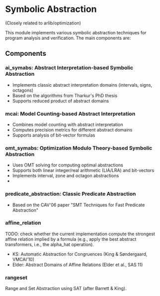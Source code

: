 # Symbolic Abstraction

(Closely related to arlib/optimization)

This module implements various symbolic abstraction techniques for program analysis and verification. The main
components are:

## Components

### ai_symabs: Abstract Interpretation-based Symbolic Abstraction

- Implements classic abstract interpretation domains (intervals, signs, octagons)
- Based on the algorithms from Tharkur's PhD thesis
- Supports reduced product of abstract domains

### mcai: Model Counting-based Abstract Interpretation

- Combines model counting with abstract interpretation
- Computes precision metrics for different abstract domains
- Supports analysis of bit-vector formulas

### omt_symabs: Optimization Modulo Theory-based Symbolic Abstraction

- Uses OMT solving for computing optimal abstractions
- Supports both linear integer/real arithmetic (LIA/LRA) and bit-vectors
- Implements interval, zone and octagon abstractions
-

### predicate_abstraction: Classic Predicate Abstraction

- Based on the CAV'06 paper "SMT Techniques for Fast Predicate Abstraction"

### affine_relation

TODO: check whether the current implementation compute the strongest affine relation implied by a formula (e.g., apply the best abstract transformers, i.e., the alpha_hat operation).

- KS: Automatic Abstraction for Congruences (King & Søndergaard, VMCAI'10)
- Elder: Abstract Domains of Affine Relations (Elder et al., SAS 11)

### rangeset

Range and Set Abstraction using SAT (after Barrett & King).
